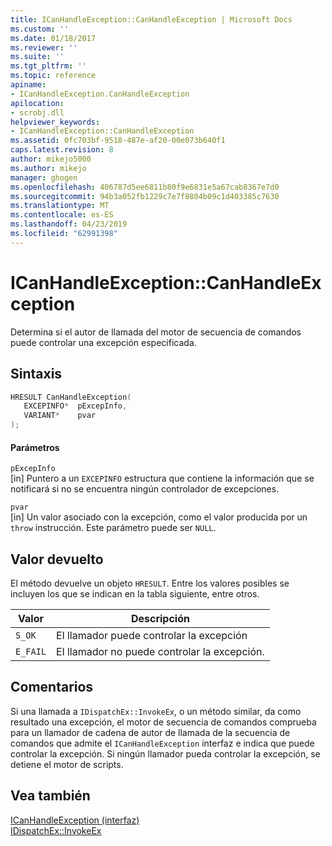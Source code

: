 ```yaml
---
title: ICanHandleException::CanHandleException | Microsoft Docs
ms.custom: ''
ms.date: 01/18/2017
ms.reviewer: ''
ms.suite: ''
ms.tgt_pltfrm: ''
ms.topic: reference
apiname:
- ICanHandleException.CanHandleException
apilocation:
- scrobj.dll
helpviewer_keywords:
- ICanHandleException::CanHandleException
ms.assetid: 0fc703bf-9518-487e-af20-00e073b640f1
caps.latest.revision: 8
author: mikejo5000
ms.author: mikejo
manager: ghogen
ms.openlocfilehash: 406787d5ee6811b80f9e6831e5a67cab8367e7d0
ms.sourcegitcommit: 94b3a052fb1229c7e7f8804b09c1d403385c7630
ms.translationtype: MT
ms.contentlocale: es-ES
ms.lasthandoff: 04/23/2019
ms.locfileid: "62991398"
---
```

# <a name="icanhandleexceptioncanhandleexception"></a>ICanHandleException::CanHandleException
Determina si el autor de llamada del motor de secuencia de comandos puede controlar una excepción especificada.  
  
## <a name="syntax"></a>Sintaxis  
  
```cpp
HRESULT CanHandleException(  
   EXCEPINFO*  pExcepInfo,  
   VARIANT*    pvar  
);  
```  
  
#### <a name="parameters"></a>Parámetros  
 `pExcepInfo`  
 [in] Puntero a un `EXCEPINFO` estructura que contiene la información que se notificará si no se encuentra ningún controlador de excepciones.  
  
 `pvar`  
 [in] Un valor asociado con la excepción, como el valor producida por un `throw` instrucción. Este parámetro puede ser `NULL`.  
  
## <a name="return-value"></a>Valor devuelto  
 El método devuelve un objeto `HRESULT`. Entre los valores posibles se incluyen los que se indican en la tabla siguiente, entre otros.  
  
|Valor|Descripción|  
|-----------|-----------------|  
|`S_OK`|El llamador puede controlar la excepción|  
|`E_FAIL`|El llamador no puede controlar la excepción.|  
  
## <a name="remarks"></a>Comentarios  
 Si una llamada a `IDispatchEx::InvokeEx`, o un método similar, da como resultado una excepción, el motor de secuencia de comandos comprueba para un llamador de cadena de autor de llamada de la secuencia de comandos que admite el `ICanHandleException` interfaz e indica que puede controlar la excepción. Si ningún llamador pueda controlar la excepción, se detiene el motor de scripts.  
  
## <a name="see-also"></a>Vea también  
 [ICanHandleException (interfaz)](../../winscript/reference/icanhandleexception-interface.md)   
 [IDispatchEx::InvokeEx](../../winscript/reference/idispatchex-invokeex.md)
